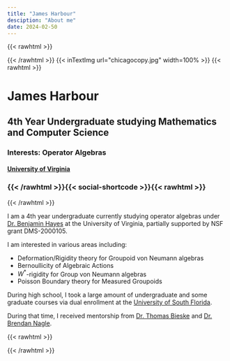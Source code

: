 ```yaml
---
title: "James Harbour"
desciption: "About me"
date: 2024-02-50
---
```

{{< rawhtml >}}
<div class="profile">
     <div class="profile_inner">
{{< /rawhtml >}} {{< inTextImg url="chicagocopy.jpg"  width=100% >}} {{< rawhtml >}} 
<span>

<h1>James Harbour</h1> 
<h2>4th Year Undergraduate studying Mathematics and Computer Science</h2>
<h3>Interests: Operator Algebras</h3>
<h4><a href="https://math.virginia.edu/"> University of Virginia </a></h3>
<h3>{{< /rawhtml >}}{{< social-shortcode >}}{{< rawhtml >}}</h3>
</span>
</div><div class="profile_outer">
{{< /rawhtml >}} 


I am a 4th year undergraduate currently studying operator algebras under [Dr. Benjamin Hayes](https://sites.google.com/site/benhayeshomepage/) at the University of Virginia, partially supported by NSF grant DMS-2000105.

I am interested in various areas including:
- Deformation/Rigidity theory for Groupoid von Neumann algebras
- Bernoullicity of Algebraic Actions 
- $W^*$-rigidity for Group von Neumann algebras
- Poisson Boundary theory for Measured Groupoids

During high school, I took a large amount of undergraduate and some graduate courses via dual enrollment at the [University of South Florida](https://www.usf.edu/arts-sciences/departments/mathematics-statistics/index.aspx). 

During that time, I received mentorship from [Dr. Thomas Bieske](https://www.usf.edu/arts-sciences/departments/mathematics-statistics/people/faculty/thomas-bieske.aspx) and [Dr. Brendan Nagle](https://www.usf.edu/arts-sciences/departments/mathematics-statistics/people/faculty/brendan-nagle.aspx).

{{< rawhtml >}}
</div></div>
{{< /rawhtml >}}


